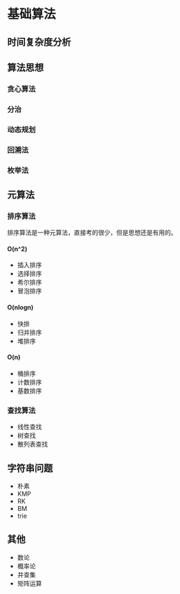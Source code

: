 # 基础算法

## 时间复杂度分析

## 算法思想

### 贪心算法

### 分治

### 动态规划

### 回溯法

### 枚举法

## 元算法

### 排序算法

排序算法是一种元算法，直接考的很少，但是思想还是有用的。

#### O\(n^2\)

* 插入排序
* 选择排序
* 希尔排序
* 冒泡排序

#### O\(nlogn\)

* 快排
* 归并排序
* 堆排序

#### O\(n\)

* 桶排序
* 计数排序
* 基数排序

### 查找算法

* 线性查找
* 树查找
* 散列表查找

## 字符串问题

* 朴素
* KMP
* RK
* BM
* trie

## 其他

* 数论
* 概率论
* 并查集
* 矩阵运算

